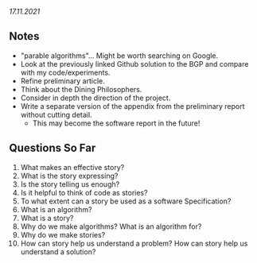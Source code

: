 *17.11.2021*

## Notes

* "parable algorithms"... Might be worth searching on Google.
* Look at the previously linked Github solution to the BGP and compare with my code/experiments.
* Refine preliminary article.
* Think about the Dining Philosophers.
* Consider in depth the direction of the project.
* Write a separate version of the appendix from the preliminary report without cutting detail.
  * This may become the software report in the future!


## Questions So Far

1. What makes an effective story?
2. What is the story expressing?
3. Is the story telling us enough?
4. Is it helpful to think of code as stories?
5. To what extent can a story be used as a software Specification?
6. What is an algorithm?
7. What is a story?
8. Why do we make algorithms? What is an algorithm for?
9. Why do we make stories?
10. How can story help us understand a problem? How can story help us understand a solution?
